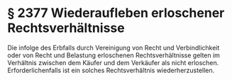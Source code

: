 # § 2377 Wiederaufleben erloschener Rechtsverhältnisse
Die infolge des Erbfalls durch Vereinigung von Recht und Verbindlichkeit oder von Recht und Belastung erloschenen Rechtsverhältnisse gelten im Verhältnis zwischen dem Käufer und dem Verkäufer als nicht erloschen. Erforderlichenfalls ist ein solches Rechtsverhältnis wiederherzustellen.